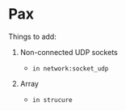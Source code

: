 # Pax

Things to add:

1. Non-connected UDP sockets
    - `in network:socket_udp`

2. Array
    - `in strucure`
